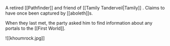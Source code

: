 A retired [[Pathfinder]] and friend of [[Tamily Tanderveil|Tamily]] . Claims to have once been captured by [[aboleth]]s.
 
When they last met, the party asked him to find information about any portals to the [[First World]].

![[khoumrock.jpg]]